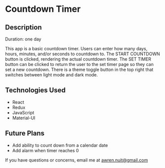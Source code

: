 # Countdown Timer

## Description
Duration: one day

This app is a basic countdown timer. Users can enter how many days, hours, minutes, and/or seconds to countdown to. The START COUNTDOWN button is clicked, rendering the actual countdown timer. The SET TIMER button can be clicked to return the user to the set timer page so they can set a new countdown. There is a theme toggle button in the top right that switches between light mode and dark mode.

## Technologies Used
- React
- Redux
- JavaScript
- Material-UI

## Future Plans
- Add ability to count down from a calendar date
- Add alarm when timer reaches 0

If you have questions or concerns, email me at awren.nuit@gmail.com
